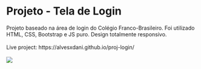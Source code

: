 <h1>Projeto - Tela de Login</h1>
Projeto baseado na área de login do Colégio Franco-Brasileiro.
Foi utilizado HTML, CSS, Bootstrap e JS puro. Design totalmente responsivo.
<br><br>
Live project: https://alvesxdani.github.io/proj-login/
<br><br>
<img src="https://github.com/alvesxdani/projLogin/blob/main/assets/print02.png">
